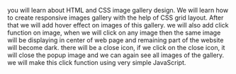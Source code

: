 you will learn about HTML and CSS image gallery design. We will learn how to create responsive images gallery with the help of CSS grid layout. After that we will add hover effect on images of this gallery. we will also add click function on image, when we will click on any image then the same image will be displaying in center of web page and remaining part of the website will become dark. there will be a close icon, if we click on the close icon, it will close the popup image and we can again see all images of the gallery. we will make this click function using very simple JavaScript. 
